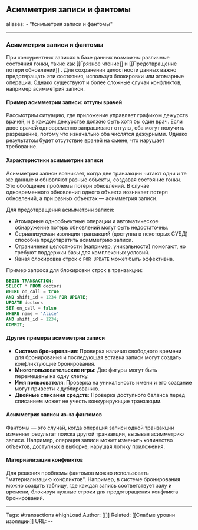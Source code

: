 ## Асимметрия записи и фантомы
aliases: 
	- "fсимметрия записи и фантомы"

---

### Асимметрия записи и фантомы

При конкурентных записях в базе данных возможны различные состояния гонки, такие как [[Грязное чтение]] и [[Предотвращение потери обновлений]] . Для сохранения целостности данных важно предотвращать эти состояния, используя блокировки или атомарные операции. Однако существуют и более сложные случаи конфликтов, например асимметрия записи.

#### Пример асимметрии записи: отгулы врачей

Рассмотрим ситуацию, где приложение управляет графиком дежурств врачей, и в каждом дежурстве должно быть хотя бы один врач. Если двое врачей одновременно запрашивают отгулы, оба могут получить разрешение, потому что изначально оба числятся дежурными. Однако результатом будет отсутствие врачей на смене, что нарушает требование.

#### Характеристики асимметрии записи

Асимметрия записи возникает, когда две транзакции читают одни и те же данные и обновляют разные объекты, создавая состояние гонки. Это обобщение проблемы потери обновлений. В случае одновременного обновления одного объекта возникает потеря обновлений, а при разных объектах — асимметрия записи.

Для предотвращения асимметрии записи:

- Атомарные однообъектные операции и автоматическое обнаружение потерь обновлений могут быть недостаточны.
- Сериализуемая изоляция транзакций (доступна в некоторых СУБД) способна предотвратить асимметрию записи.
- Ограничения целостности (например, уникальности) помогают, но требуют поддержки базы для комплексных условий.
- Явная блокировка строк с `FOR UPDATE` может быть эффективна.

Пример запроса для блокировки строк в транзакции:

```sql
BEGIN TRANSACTION;
SELECT * FROM doctors
WHERE on_call = true
AND shift_id = 1234 FOR UPDATE;
UPDATE doctors
SET on_call = false
WHERE name = 'Alice'
AND shift_id = 1234;
COMMIT;

```

#### Другие примеры асимметрии записи

- **Система бронирования**: Проверка наличия свободного времени для бронирования и последующая вставка записи могут создать конфликтующие бронирования.
- **Многопользовательские игры**: Две фигуры могут быть перемещены на одну клетку.
- **Имя пользователя**: Проверка на уникальность имени и его создание могут привести к дублированию.
- **Двойные списания средств**: Проверка доступного баланса перед списанием может не учесть конкурирующие транзакции.

#### Асимметрия записи из-за фантомов

Фантомы — это случай, когда операция записи одной транзакции изменяет результат поиска другой транзакции, вызывая асимметрию записи. Например, операция записи может изменить количество объектов, доступных в выборке, нарушая логику приложения.

#### Материализация конфликтов

Для решения проблемы фантомов можно использовать "материализацию конфликтов". Например, в системе бронирования можно создать таблицу, где каждая запись соответствует залу и времени, блокируя нужные строки для предотвращения конфликта бронирований.

---
Tags: #transactions #highLoad
Author: [[]]
Related: [[Слабые уровни изоляции]]
URL: -- 